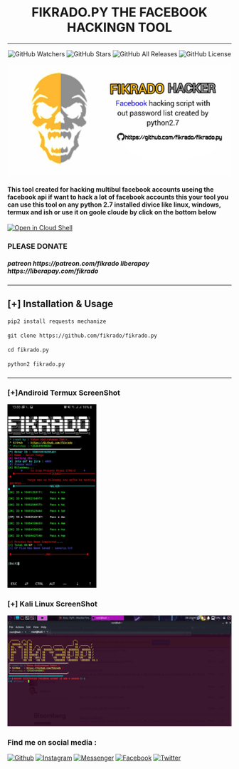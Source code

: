
<p align="center">
  <h1 align="center">FIKRADO.PY THE FACEBOOK HACKINGN TOOL</h1>
</p>
<hr>
<p align="center">
  <img src="https://img.shields.io/github/watchers/fikrado/fikrado.py?label=Watchers&style=for-the-badge" alt="GitHub Watchers">
  <img src="https://img.shields.io/github/stars/fikrado/fikrado.py?style=for-the-badge" alt="GitHub Stars">
  <img src="https://img.shields.io/github/downloads/fikrado/fikrado.py/total?style=for-the-badge" alt="GitHub All Releases">
  <img src="https://img.shields.io/github/license/fikrado/fikrado.py?style=for-the-badge" alt="GitHub License">
</p>
<p align="center">
 <img height="250" src="/Yahye.jpg" >
</p>
 

<h4>
This tool created for hacking  multibul facebook accounts useing the facebook api if want to hack a lot of facebook accounts this your tool 
you can use this tool on any python 2.7 installed divice like linux, windows, termux and ish
or use it on goole cloude by click on the bottom below
</h4>

[![Open in Cloud Shell](https://user-images.githubusercontent.com/27065646/92304704-8d146d80-ef80-11ea-8c29-0deaabb1c702.png)](https://console.cloud.google.com/cloudshell/open?git_repo=https://github.com/fikrado/fikrado.py&tutorial=README.md) 


### PLEASE DONATE 
<h5>
patreon https://patreon.com/fikrado
liberapay https://liberapay.com/fikrado
</h5>

____________

## [+] Installation & Usage
```
pip2 install requests mechanize

git clone https://github.com/fikrado/fikrado.py

cd fikrado.py

python2 fikrado.py

```
###

____________

### [+]Andiroid Termux ScreenShot
<img width="200px" src="/PicsArt_09-11-08.26.12.jpg">

### [+] Kali Linux ScreenShot

<img width="600px" src="s1.png">

### Find me on social media :
[![Github](https://img.shields.io/badge/Github-fikrado-yellow?style=for-the-badge&logo=github)](https://github.com/fikrado)
[![Instagram](https://img.shields.io/badge/IG-%40mr__yahye-red?style=for-the-badge&logo=instagram)](https://www.instagram.com/mr__yahe)
[![Messenger](https://img.shields.io/badge/telegram-blue?style=for-the-badge&logo=telegram)](https://t.me/fikrado_hacker)
[![Facebook](https://img.shields.io/badge/facebook-black?style=for-the-badge&logo=Facebook)](https://facebook.com/fikrado4048063)
[![Twitter](https://img.shields.io/badge/Twitter-purple?style=for-the-badge&logo=Twitter)](https://twitter.com/fikrado1)

